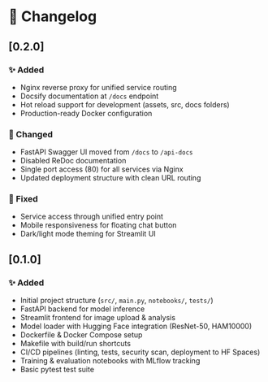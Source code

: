 # 📝 Changelog

## [0.2.0]

### ✨ Added
- Nginx reverse proxy for unified service routing
- Docsify documentation at `/docs` endpoint
- Hot reload support for development (assets, src, docs folders)
- Production-ready Docker configuration

### 🔄 Changed
- FastAPI Swagger UI moved from `/docs` to `/api-docs`
- Disabled ReDoc documentation
- Single port access (80) for all services via Nginx
- Updated deployment structure with clean URL routing

### 🐛 Fixed
- Service access through unified entry point
- Mobile responsiveness for floating chat button
- Dark/light mode theming for Streamlit UI


## [0.1.0]
### ✨ Added
- Initial project structure (`src/`, `main.py`, `notebooks/`, `tests/`)
- FastAPI backend for model inference
- Streamlit frontend for image upload & analysis
- Model loader with Hugging Face integration (ResNet-50, HAM10000)
- Dockerfile & Docker Compose setup
- Makefile with build/run shortcuts
- CI/CD pipelines (linting, tests, security scan, deployment to HF Spaces)
- Training & evaluation notebooks with MLflow tracking
- Basic pytest test suite
